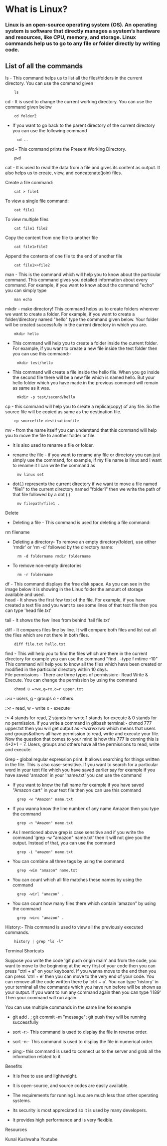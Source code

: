 # What is Linux?
### Linux is an open-source operating system (OS). An operating system is software that directly manages a system’s hardware and resources, like CPU, memory, and storage. Linux commands help us to go to any file or folder directly by writing code.

## List of all the commands

<summary>ls - This command helps us to list all the files/folders in the current directory. You can use the command given 

        ls

</summary>

<summary>cd - It is used to change the current working directory. You can use the command given below

        cd folder2

- If you want to go back to the parent directory of the current directory you can use the following command

        cd ..

</summary>

<summary>pwd - This command prints the Present Working Directory.


        pwd

</summary>        
<summary>cat - It is used to read the data from a file and gives its content as output. It also helps us to create, view, and concatenate(join) files.

Create a file command:


        cat > file1

To view a single file command:

        cat file1
To view multiple files

        cat file1 file2

Copy the content from one file to another file


        cat file1>file2
Append the contents of one file to the end of another file

        cat file1>>file2
</summary>

<summary>man - This is the command which will help you to know about the particular command. This command gives you detailed information about every command. For example, if you want to know about the command "echo" you can simply type


        man echo

</summary>

<summary>mkdir - make directory! This command helps us to create folders wherever we want to create a folder. For example, if you want to create a folder/directory named "hello" type the command given below. Your folder will be created successfully in the current directory in which you are.


        mkdir hello


- This command will help you to create a folder inside the current folder. For example, if you want to create a new file inside the test folder then you can use this command:-


        mkdir test/hello

- This command will create a file inside the hello file. When you go inside the second file there will be a new file which is named hello. But your hello folder which you have made in the previous command will remain as same as it was.


        mkdir -p test/second/hello
</summary>

<summary>cp - this command will help you to create a replica(copy) of any file. So the source file will be copied as same as the destination file.



        cp sourcefile destinationfile

</summary>

<summary>mv - from the name itself you can understand that this command will help you to move the file to another folder or file. 

- It is also used to rename a file or folder.

- rename the file - if you want to rename any file or directory you can just simply use the command, for example, if my file name is linux and I want to rename it I can write the command as


        mv linux set
        
- dot(.) represents the current directory if we want to move a file named "file1" to the current directory named "folder1" then we write the path of that file followed by a dot (.)


        mv filepath/file1 .
</summary>
<summary>Delete

- Deleting a file - This command is used for deleting a file command:


rm filename

- Deleting a directory- To remove an empty directory(folder), use either 'rmdir' or 'rm -d' followed by the directory name:


        rm -d foldername rmdir foldername

- To remove non-empty directories


        rm -r foldername

</summary>
<summary>df - This command displays the free disk space. As you can see in the image below it is showing in the Linux folder the amount of storage available and used.</summary>



<summary>head - It shows the first few text of the file. For example, if you have created a text file and you want to see some lines of that text file then you can type 'head file.txt'

tail - It shows the few lines from behind 'tail file.txt'

</summary>

<summary>diff - It compares files line by line. It will compare both files and list out all the files which are not there in both files.



        diff file.txt hello.txt
</summary>

<summary>find - This will help you to find the files which are there in the current directory for example you can use the command "find . -type f mtime -10" This command will help you to know all the files which have been created or modified in the particular directory within 10 days.</summary>


<summary>File permissions - There are three types of permission:- Read Write & Execute. You can change the permission by using the command


        chmod u =rwx,g=rx,o=r upper.txt

:>u - users, g - groups o - others

:>r - read, w - write x - execute

:> 4 stands for read, 2 stands for write 1 stands for execute & 0 stands for no permission. if you write a command in gitbash terminal:- chmod 777 upper.txt then you will get output as -rwxrwxrwx which means that users and groups&others all have permission to read, write and execute your file. Now the question that comes to your mind is how this 777 is coming this is 4+2+1 = 7. Users, groups and others have all the permissions to read, write and execute.
</summary>

</summary>Grep - global regular expression print. It allows searching for things written in the file. This is also case-sensitive. If you want to search for a particular word in your text file which you have saved earlier say for example if you have saved 'amazon' in your 'name.txt' you can use the command

- If you want to know the full name for example if you have saved "Amazon cart" in your text file then you can use this command


        grep -w "Amazon" name.txt

- If you wanna know the line number of any name Amazon then you type the command


        grep -n "Amazon" name.txt

- As I mentioned above grep is case sensitive and if you write the command 'grep -w "amazon" name.txt' then it will not give you the output. Instead of that, you can use the command


        grep -i "amazon" name.txt

- You can combine all three tags by using the command


        grep -win "amazon" name.txt
- You can count which all file matches these names by using the command


        grep -wirl "amazon" .
- You can count how many files there which contain 'amazon" by using the command


        grep -wirc "amazon" .
</summary>

<summary>History:- This command is used to view all the previously executed commands.


        history | grep "ls -l"
</summary>
<summary>Terminal Shortcuts
        
Suppose you write the code 'git push origin main' and from the code, you want to move to the beginning at the very first of your code then you can press "ctrl + a" on your keyboard. If you wanna move to the end then you can press 'ctrl + e' then you can move to the very end of your code. You can remove all the code written there by 'ctrl + u'. You can type 'history' in your terminal all the commands which you have run before will be shown as your output. If you want to run any command again then you can type '!189' Then your command will run again.

You can use multiple commands in the same line for example
        
   * git add . ; git commit -m "message"; git push they will be running successfully

   * sort -r:- This command is used to display the file in reverse order.
        
   * sort -n:- This command is used to display the file in numerical order.
        
   * ping:- this command is used to connect us to the server and grab all the information related to it

</summary>

<summary>
        
Benefits
        
   * It is free to use and lightweight.

   * It is open-source, and source codes are easily available.

   * The requirements for running Linux are much less than other operating systems.

   * Its security is most appreciated so it is used by many developers.

   * It provides high performance and is very flexible.</summary>

<summary>
        
Resources
        
Kunal Kushwaha Youtube 
        
</summary>
